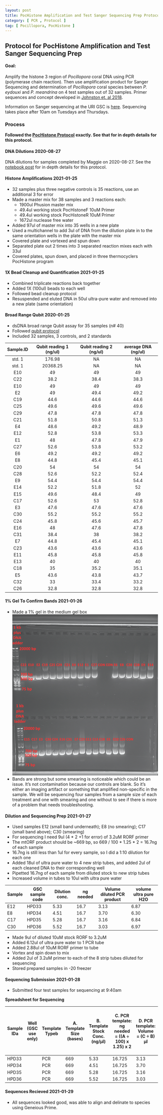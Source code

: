 ```yaml
---
layout: post
title: PocHistone Amplification and Test Sanger Sequencing Prep Protocol
category: [ PCR , Protocol ]
tag: [ Pocillopora, PocHistone ]
---
```

## Protocol for PocHistone Amplification and Test Sanger Sequencing Prep

#### Goal:
Amplify the histone 3 region of _Pocillopora_ coral DNA using PCR (polymerase chain reaction). Then use amplification product for Sanger Sequencing and determination of _Pocillopora_ coral species between _P. eydouxi_ and _P. meandrina_ on 4 test samples out of 32 samples. Primer sequences and concept developed in [Johnston et. al 2018](https://peerj.com/articles/4355/).

Information on Sanger sequencing at the URI GSC is [here](https://web.uri.edu/gsc/sanger_sequencing/). Sequencing takes place after 10am on Tuesdays and Thursdays.

### Process

**Followed the [PocHistone Protocol](https://github.com/meschedl/MESPutnam_Open_Lab_Notebook/blob/master/_posts/2021-01-25-pochistone-protocol.md) exactly. See that for in depth details for this protocol.**

#### DNA Dilutions 2020-08-27

DNA dilutions for samples completed by Maggie on 2020-08-27. See the [notebook post](https://github.com/meschedl/MESPutnam_Open_Lab_Notebook/blob/master/_posts/2020-08-27-mtORF-protocol.md) for in depth details for this protocol.

#### Histone Amplifications 2021-01-25

- 32 samples plus three negative controls is 35 reactions, use an additional 3 for error
- Made a master mix for 38 samples and 3 reactions each:
  - 1900ul Phusion master mix
  - 49.4ul working stock PocHistoneF 10uM Primer
  - 49.4ul working stock PocHistoneR 10uM Primer
  - 1672ul nuclease free water
- Added 97ul of master mix into 35 wells in a new plate
- Used a multichannel to add 3ul of DNA from the dilution plate in to the same orientation wells in the plate with the master mix
- Covered plate and vortexed and spun down
- Separated plate out 2 times into 3 separated reaction mixes each with 33ul
- Covered plates, spun down, and placed in three thermocyclers PocHistone program

#### 1X Bead Cleanup and Quantification 2021-01-25

- Combined triplicate reactions back together
- Added 1X (100ul) beads to each well
- Followed bead cleanup protocol
- Resuspended and eluted DNA in 50ul ultra-pure water and removed into a new plate (same orientation)

#### Broad Range Qubit 2020-01-25

- dsDNA broad range Qubit assay for 35 samples (n# 40)
- Followed [qubit protocol](https://meschedl.github.io/MESPutnam_Open_Lab_Notebook/Qubit-Protocol/)
- Included 32 samples, 3 controls, and 2 standards

**Sample.ID**|**Qubit reading 1 (ng/ul)**|**Qubit reading 2 (ng/ul)**|**average DNA (ng/ul)**
:-----:|:-----:|:-----:|:-----:
std. 1|176.98|NA|NA
std. 1|20368.25|NA|NA
E10|49|49|49
C22|38.2|38.4|38.3
E10|49|49|49
E2|49|49.4|49.2
C19|44.6|44.6|44.6
C25|49.6|49.6|49.6
C29|47.8|47.8|47.8
C21|51.8|50.8|51.3
E4|48.6|49.2|48.9
E12|52.8|53.8|53.3
E1|48|47.8|47.9
C27|52.6|53.8|53.2
E6|49.2|49.2|49.2
E8|44.8|45.4|45.1
C20|54|54|54
C28|52.6|52.2|52.4
E9|54.4|54.4|54.4
E14|52.2|51.8|52
E15|49.6|48.4|49
C17|52.6|53|52.8
E3|47.6|47.6|47.6
C30|55.2|55.2|55.2
C24|45.8|45.6|45.7
E16|48|47.6|47.8
C31|38.4|38|38.2
E7|44.8|45.4|45.1
C23|43.6|43.6|43.6
E11|45.8|45.8|45.8
E13|40|40|40
C18|35|35.2|35.1
E5|43.6|43.8|43.7
C32|33|33.4|33.2
C26|32.8|32.8|32.8


#### 1% Gel To Confirm Bands 2021-01-26

- Made a 1% gel in the medium gel box
  ![](https://raw.githubusercontent.com/daniellembecker/DanielleBecker_Lab_Notebook/master/images/20210126_PocHistone_Gel.png)
- Bands are strong but some smearing is noticeable which could be an issue. It’s not contamination because our controls are blank. So it’s either an imaging artifact or something that amplified non-specific in the sample. We will be sequencing four samples from a sample size of each treatment and one with smearing and one without to see if there is more of a problem that needs troubleshooting.

#### Dilution and Sequencing Prep 2021-01-27

- Used samples E12 (small band underneath); E8 (no smearing); C17 (small band above); C30 (smearing)
- For sequencing I need 9ul (4 * 2 +1 for error) of 3.2uM RORF primer
- The mtORF product should be ~669 bp, so 669 / 100 * 1.25 * 2 = 16.7ng of each sample
- 16.7ng is still less than 1ul for every sample, so I did a 1:10 dilution for each one
- Added 18ul of ultra pure water to 4 new strip tubes, and added 2ul of each cleaned DNA to their corresponding well
- Pipetted 16.7ng of each sample from diluted stock to new strip tubes
- Increased volume in tubes to 10ul with ultra pure water

|Sample|GSC sample code|Dilution conc.|ng needed|Volume diluted PCR product|volume ultra pure H2O|
|---|---|---|---|---|---|
|E12|HPD33|5.33|16.7|3.13|6.87|
|E8|HPD34|4.51|16.7|3.70|6.30|
|C17|HPD35|5.28|16.7|3.16|6.84|
|C30|HPD36|5.52|16.7|3.03|6.97|

- Made 9ul of diluted 10uM stock RORF to 3.2uM
- Added 6.12ul of ultra pure water to 1 PCR tube
- Added 2.88ul of 10uM RORF primer to tube
- Vortex and spin down to mix
- Added 2ul of 3.2uM primer to each of the 8 strip tubes diluted for sequencing
- Stored prepared samples in -20 freezer

#### Sequencing Submission 2021-01-28
- Submitted four test samples for sequencing at 9:40am

**Spreadsheet for Sequencing**

| Sample IDa | Well  (GSC use only) | Template Typeb | A. Template Size (bases) | B. Template Stock Conc. (ng/µl) | C. PCR template: ng needed = ((A ÷ 100) x 1.25)  x 2 | D. PCR template: Volume = (C ÷ B) µl | F. Volume PCR-H20 needed (10 minus D  or E) µl | G. Volume primer needed 1  µl per reaction |
|------------|----------------------|----------------|--------------------------|---------------------------------|------------------------------------------------------|--------------------------------------|------------------------------------------------|--------------------------------------------|
| HPD33      |                      | PCR            | 669                      | 5.33                            | 16.725                                               | 3.13                                 | 6.87                                           | 2                                          |
| HPD34      |                      | PCR            | 669                      | 4.51                            | 16.725                                               | 3.70                                 | 6.30                                           | 2                                          |
| HPD35      |                      | PCR            | 669                      | 5.28                            | 16.725                                               | 3.16                                 | 6.84                                           | 2                                          |
| HPD36      |                      | PCR            | 669                      | 5.52                            | 16.725                                               | 3.03                                 | 6.97                                           | 2                                          |

#### Sequences Recieved 2021-01-29

- All sequences looked good, was able to align and delinate to species using Geneious Prime.
